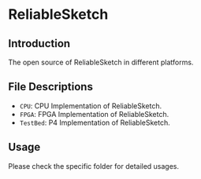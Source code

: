 # ReliableSketch

## Introduction

The open source of ReliableSketch in different platforms.

## File Descriptions

- `CPU`: CPU Implementation of ReliableSketch.
- `FPGA`: FPGA Implementation of ReliableSketch.
- `TestBed`: P4 Implementation of ReliableSketch.

## Usage

Please check the specific folder for detailed usages.
